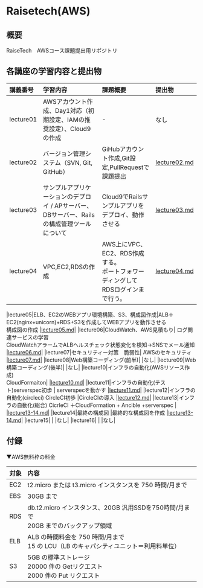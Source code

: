 # Raisetech(AWS)

## 概要
RaiseTech　AWSコース課題提出用リポジトリ

## 各講座の学習内容と提出物

| 講義番号 | 学習内容 | 課題概要 | 提出物| 
| :--- | :--- | :--- |  :--- |  
|lecture01|AWSアカウント作成、Day1対応（初期設定、IAMの推奨設定）、Cloud9の作成|-  |なし|  
|lecture02|バージョン管理システム（SVN, Git, GitHub）|GiHubアカウント作成,Git設定,PullRequestで課題提出  |[lecture02.md](lecture02.md)|
|lecture03|サンプルアプリケーションのデプロイ / APサーバー、DBサーバー、Railsの構成管理ツールについて| Cloud9でRailsサンプルアプリをデプロイ、動作させる |[lecture03.md](./lecture03/lecture03.md)|
|lecture04|VPC,EC2,RDSの作成| AWS上にVPC、EC2、RDS作成する。<br>ポートフォワーディングしてRDSログインまで行う。 |[lecture04.md](./lecture04/lecture04.md)|

|lecture05|ELB、EC2のWEBアプリ環境構築、S3、構成図作成|ALB＋EC2(nginx+unicorn)+RDS+S3を作成してWEBアプリを動作させる<br>構成図の作成  |[lecture05.md](./lecture05/lecture05.md)|
|lecture06|CloudWatch、AWS見積もり| ログ関連サービスの学習<br>CloudWatchアラームでALBヘルスチェック状態変化を検知→SNSでメール通知<br> |[lecture06.md](./lecture06/lecture06.md)|
|lecture07|セキュリティー対策　脆弱性| AWSのセキュリティ |[lecture07.md](./lecture07/lecture07.md)|
|lecture08|Web構築コーディング(前半)|  |なし|
|lecture09|Web構築コーディング(後半)|  |なし|
|lecture10|インフラの自動化(AWSリソース作成)<br> CloudFormaiton|  |[lecture10.md](./lecture10/lecture10.md)|
|lecture11|インフラの自動化(テスト)serverspec初歩 | serverspecを動かす |[lecture11.md](./lecture11/lecture11.md)|
|lecture12|インフラの自動化(circleci) CircleCI初歩 |CircleCIの導入  |[lecture12.md](./lecture12/lecture12.md)|
|lecture13|インフラの自動化(総合) CicrleCI ＋CloudFormation + Ancible +serverspec |  |[lecture13-14.md](./lecture13-14/lecture13-14.md)|
|lecture14|最終の構成図 |最終的な構成図を作成  |[lecture13-14.md](./lecture13-14/lecture13-14.md)|
|lecture15| |  |なし|
|lecture16| |  |なし|

## 付録
▼AWS無料枠の料金

|対象 | 内容 |
| :--- |:---|
|EC2 |  t2.micro または t3.micro インスタンスを 750 時間/月まで
| EBS |  30GB まで
| RDS | db.t2.micro インスタンス、20GB 汎用SSDを750時間/月まで <br>20GB までのバックアップ領域
| ELB | ALB の時間料金を 750 時間/月まで <br>15 の LCU（LB のキャパシティユニット＝利用料単位）
| S3 | 5GB の標準ストレージ<br>20000 件の Getリクエスト <br>2000 件の Put リクエスト
